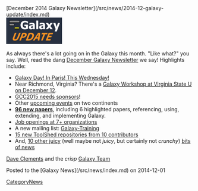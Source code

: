 <div class='newsItemHeader'>[December 2014 Galaxy Newsletter](/src/news/2014-12-galaxy-update/index.md)</div>

<div class='right'>
<a href='/src/galaxy-updates/2014-12/index.md'><img src="/src/images/logos/GalaxyUpdate200.png" alt="Galaxy Updates" width=150 /></a>
</div>

As always there's a lot going on in the Galaxy this month.  "Like what?" you say.  Well, read the dang [December Galaxy Newsletter](/src/galaxy-updates/2014-12/index.md) we say! Highlights include:

* [Galaxy Day! In Paris! This Wednesday!](/src/galaxy-updates/2014-12/index.md#galaxy-day-3-december-paris)
* Near Richmond, Virginia?  There's a [Galaxy Workshop at Virginia State U on December 12](/src/galaxy-updates/2014-12/index.md#intro-to-galaxy-workshop-dec-12-virginia-state-u).
* [GCC2015 needs sponsors](/src/galaxy-updates/2014-12/index.md#gcc2015-6-8-july-norwich-uk)!
* Other [upcoming events](/src/galaxy-updates/2014-12/index.md#other-events) on two continents
* **[96 new papers](/src/galaxy-updates/2014-12/index.md#new-papers)**, including 6 highlighted papers, referencing, using, extending, and implementing Galaxy.
* [Job openings at 7+ organizations](/src/galaxy-updates/2014-12/index.md#whos-hiring)
* A new mailing list: [Galaxy-Training](/src/galaxy-updates/2014-12/index.md#new-galaxy-training-mailing-list)
* [15 new ToolShed repositories from 10 contributors](/src/galaxy-updates/2014-12/index.md#toolshed-contributions)
* And, [10 other juicy](/src/galaxy-updates/2014-12/index.md#other-news) (well maybe not *juicy*, but certainly not *crunchy*) [bits of news](/src/galaxy-updates/2014-12/index.md#other-news)

[Dave Clements](/src/dave-clements/index.md) and the *crisp* [Galaxy Team](/src/galaxy-team/index.md)

<div class='newsItemFooter'>Posted to the [Galaxy News](/src/news/index.md) on 2014-12-01 </div>

[CategoryNews](/src/category-news/index.md)
